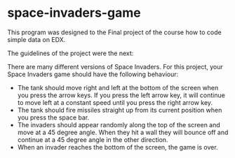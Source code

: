 # space-invaders-game

This program was designed to the Final project of the course how to code simple data on EDX.

The guidelines of the project were the next:

There are many different versions of Space Invaders. For this project, your Space Invaders game should have the following behaviour:

- The tank should move right and left at the bottom of the screen when you press the arrow keys. If you press the left arrow key, it will continue to move left at a constant speed until you press the right arrow key.
- The tank should fire missiles straight up from its current position when you press the space bar.
- The invaders should appear randomly along the top of the screen and move at a 45 degree angle. When they hit a wall they will bounce off and continue at a 45 degree angle in the other direction.
- When an invader reaches the bottom of the screen, the game is over. 
